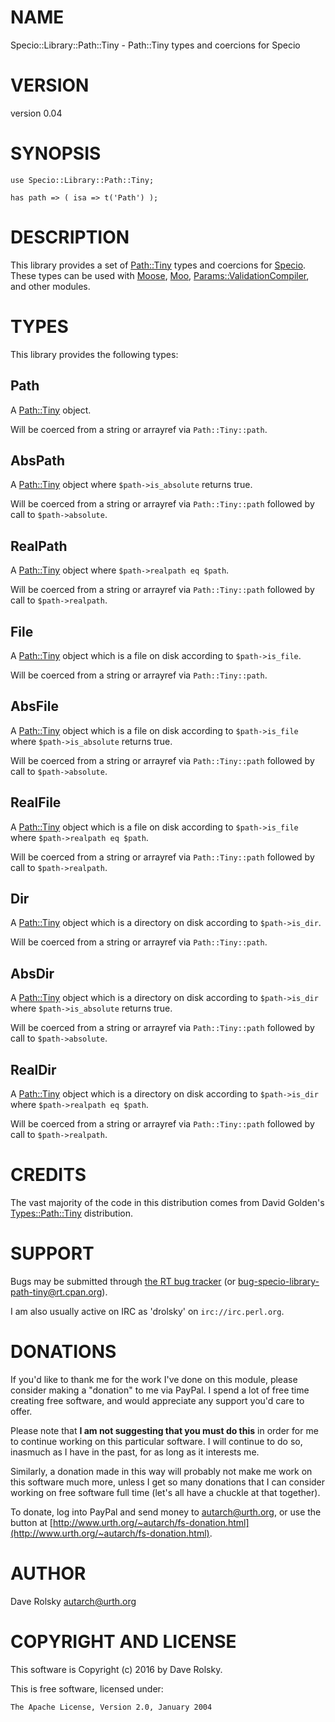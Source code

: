 # NAME

Specio::Library::Path::Tiny - Path::Tiny types and coercions for Specio

# VERSION

version 0.04

# SYNOPSIS

    use Specio::Library::Path::Tiny;

    has path => ( isa => t('Path') );

# DESCRIPTION

This library provides a set of [Path::Tiny](https://metacpan.org/pod/Path::Tiny) types and coercions for
[Specio](https://metacpan.org/pod/Specio). These types can be used with [Moose](https://metacpan.org/pod/Moose), [Moo](https://metacpan.org/pod/Moo),
[Params::ValidationCompiler](https://metacpan.org/pod/Params::ValidationCompiler), and other modules.

# TYPES

This library provides the following types:

## Path

A [Path::Tiny](https://metacpan.org/pod/Path::Tiny) object.

Will be coerced from a string or arrayref via `Path::Tiny::path`.

## AbsPath

A [Path::Tiny](https://metacpan.org/pod/Path::Tiny) object where `$path->is_absolute` returns true.

Will be coerced from a string or arrayref via `Path::Tiny::path` followed by
call to `$path->absolute`.

## RealPath

A [Path::Tiny](https://metacpan.org/pod/Path::Tiny) object where `$path->realpath eq $path`.

Will be coerced from a string or arrayref via `Path::Tiny::path` followed by
call to `$path->realpath`.

## File

A [Path::Tiny](https://metacpan.org/pod/Path::Tiny) object which is a file on disk according to `$path->is_file`.

Will be coerced from a string or arrayref via `Path::Tiny::path`.

## AbsFile

A [Path::Tiny](https://metacpan.org/pod/Path::Tiny) object which is a file on disk according to `$path->is_file` where `$path->is_absolute` returns true.

Will be coerced from a string or arrayref via `Path::Tiny::path` followed by
call to `$path->absolute`.

## RealFile

A [Path::Tiny](https://metacpan.org/pod/Path::Tiny) object which is a file on disk according to `$path->is_file` where `$path->realpath eq $path`.

Will be coerced from a string or arrayref via `Path::Tiny::path` followed by
call to `$path->realpath`.

## Dir

A [Path::Tiny](https://metacpan.org/pod/Path::Tiny) object which is a directory on disk according to `$path->is_dir`.

Will be coerced from a string or arrayref via `Path::Tiny::path`.

## AbsDir

A [Path::Tiny](https://metacpan.org/pod/Path::Tiny) object which is a directory on disk according to `$path->is_dir` where `$path->is_absolute` returns true.

Will be coerced from a string or arrayref via `Path::Tiny::path` followed by
call to `$path->absolute`.

## RealDir

A [Path::Tiny](https://metacpan.org/pod/Path::Tiny) object which is a directory on disk according to `$path->is_dir` where `$path->realpath eq $path`.

Will be coerced from a string or arrayref via `Path::Tiny::path` followed by
call to `$path->realpath`.

# CREDITS

The vast majority of the code in this distribution comes from David Golden's
[Types::Path::Tiny](https://metacpan.org/pod/Types::Path::Tiny) distribution.

# SUPPORT

Bugs may be submitted through [the RT bug tracker](http://rt.cpan.org/Public/Dist/Display.html?Name=Specio-Library-Path-Tiny)
(or [bug-specio-library-path-tiny@rt.cpan.org](mailto:bug-specio-library-path-tiny@rt.cpan.org)).

I am also usually active on IRC as 'drolsky' on `irc://irc.perl.org`.

# DONATIONS

If you'd like to thank me for the work I've done on this module, please
consider making a "donation" to me via PayPal. I spend a lot of free time
creating free software, and would appreciate any support you'd care to offer.

Please note that **I am not suggesting that you must do this** in order for me
to continue working on this particular software. I will continue to do so,
inasmuch as I have in the past, for as long as it interests me.

Similarly, a donation made in this way will probably not make me work on this
software much more, unless I get so many donations that I can consider working
on free software full time (let's all have a chuckle at that together).

To donate, log into PayPal and send money to autarch@urth.org, or use the
button at [http://www.urth.org/~autarch/fs-donation.html](http://www.urth.org/~autarch/fs-donation.html).

# AUTHOR

Dave Rolsky <autarch@urth.org>

# COPYRIGHT AND LICENSE

This software is Copyright (c) 2016 by Dave Rolsky.

This is free software, licensed under:

    The Apache License, Version 2.0, January 2004
